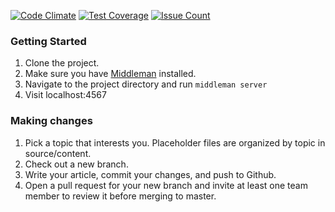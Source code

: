 [![Code Climate](https://codeclimate.com/repos/571643a339e55804b500033d/badges/eb899385bebde004c834/gpa.svg)](https://codeclimate.com/repos/571643a339e55804b500033d/feed)
[![Test Coverage](https://codeclimate.com/repos/571643a339e55804b500033d/badges/eb899385bebde004c834/coverage.svg)](https://codeclimate.com/repos/571643a339e55804b500033d/coverage)
[![Issue Count](https://codeclimate.com/repos/571643a339e55804b500033d/badges/eb899385bebde004c834/issue_count.svg)](https://codeclimate.com/repos/571643a339e55804b500033d/feed)

### Getting Started
1. Clone the project.
2. Make sure you have [Middleman](https://middlemanapp.com/basics/install/) installed.
3. Navigate to the project directory and run `middleman server`
4. Visit localhost:4567

### Making changes
1. Pick a topic that interests you. Placeholder files are organized by topic
in source/content.
2. Check out a new branch.
3. Write your article, commit your changes, and push to Github.
4. Open a pull request for your new branch and invite at least one team member
to review it before merging to master.
